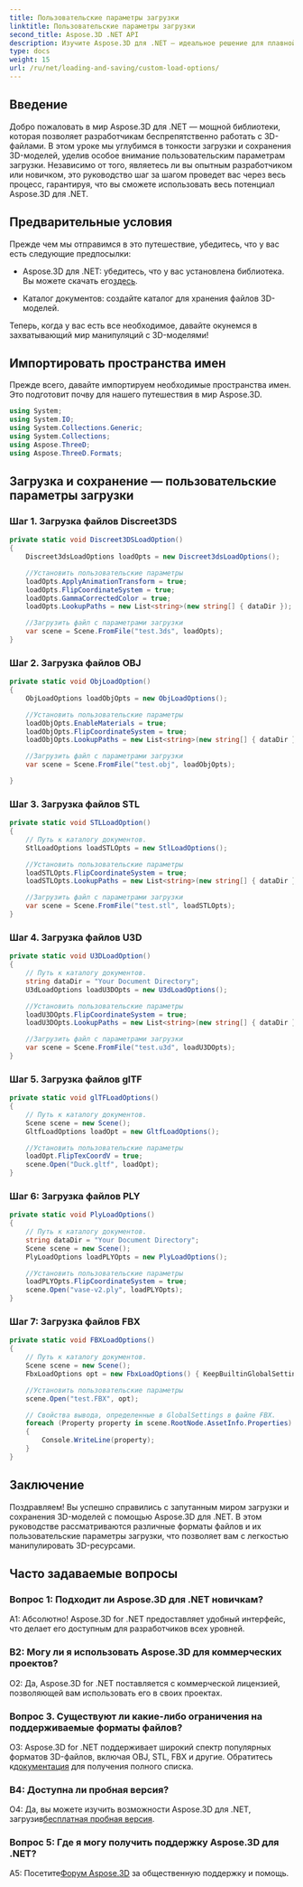 ```yaml
---
title: Пользовательские параметры загрузки
linktitle: Пользовательские параметры загрузки
second_title: Aspose.3D .NET API
description: Изучите Aspose.3D для .NET — идеальное решение для плавной загрузки и сохранения 3D-моделей.
type: docs
weight: 15
url: /ru/net/loading-and-saving/custom-load-options/
---
```

## Введение

Добро пожаловать в мир Aspose.3D для .NET — мощной библиотеки, которая позволяет разработчикам беспрепятственно работать с 3D-файлами. В этом уроке мы углубимся в тонкости загрузки и сохранения 3D-моделей, уделив особое внимание пользовательским параметрам загрузки. Независимо от того, являетесь ли вы опытным разработчиком или новичком, это руководство шаг за шагом проведет вас через весь процесс, гарантируя, что вы сможете использовать весь потенциал Aspose.3D для .NET.

## Предварительные условия

Прежде чем мы отправимся в это путешествие, убедитесь, что у вас есть следующие предпосылки:

-  Aspose.3D для .NET: убедитесь, что у вас установлена библиотека. Вы можете скачать его[здесь](https://releases.aspose.com/3d/net/).

- Каталог документов: создайте каталог для хранения файлов 3D-моделей.

Теперь, когда у вас есть все необходимое, давайте окунемся в захватывающий мир манипуляций с 3D-моделями!

## Импортировать пространства имен

Прежде всего, давайте импортируем необходимые пространства имен. Это подготовит почву для нашего путешествия в мир Aspose.3D.

```csharp
using System;
using System.IO;
using System.Collections.Generic;
using System.Collections;
using Aspose.ThreeD;
using Aspose.ThreeD.Formats;
```

## Загрузка и сохранение — пользовательские параметры загрузки

### Шаг 1. Загрузка файлов Discreet3DS

```csharp
private static void Discreet3DSLoadOption()
{
    Discreet3dsLoadOptions loadOpts = new Discreet3dsLoadOptions();

    //Установить пользовательские параметры
    loadOpts.ApplyAnimationTransform = true;
    loadOpts.FlipCoordinateSystem = true;
    loadOpts.GammaCorrectedColor = true;
    loadOpts.LookupPaths = new List<string>(new string[] { dataDir });

    //Загрузить файл с параметрами загрузки
    var scene = Scene.FromFile("test.3ds", loadOpts);
}
```

### Шаг 2. Загрузка файлов OBJ

```csharp
private static void ObjLoadOption()
{
    ObjLoadOptions loadObjOpts = new ObjLoadOptions();

    //Установить пользовательские параметры
    loadObjOpts.EnableMaterials = true;
    loadObjOpts.FlipCoordinateSystem = true;
    loadObjOpts.LookupPaths = new List<string>(new string[] { dataDir });

    //Загрузить файл с параметрами загрузки
    var scene = Scene.FromFile("test.obj", loadObjOpts);

}
```

### Шаг 3. Загрузка файлов STL

```csharp
private static void STLLoadOption()
{
    // Путь к каталогу документов.
    StlLoadOptions loadSTLOpts = new StlLoadOptions();

    //Установить пользовательские параметры
    loadSTLOpts.FlipCoordinateSystem = true;
    loadSTLOpts.LookupPaths = new List<string>(new string[] { dataDir });

    //Загрузить файл с параметрами загрузки
    var scene = Scene.FromFile("test.stl", loadSTLOpts);
}
```

### Шаг 4. Загрузка файлов U3D

```csharp
private static void U3DLoadOption()
{
    // Путь к каталогу документов.
    string dataDir = "Your Document Directory";
    U3dLoadOptions loadU3DOpts = new U3dLoadOptions();

    //Установить пользовательские параметры
    loadU3DOpts.FlipCoordinateSystem = true;
    loadU3DOpts.LookupPaths = new List<string>(new string[] { dataDir });

    //Загрузить файл с параметрами загрузки
    var scene = Scene.FromFile("test.u3d", loadU3DOpts);
}
```

### Шаг 5. Загрузка файлов glTF

```csharp
private static void glTFLoadOptions()
{
    // Путь к каталогу документов.
    Scene scene = new Scene();
    GltfLoadOptions loadOpt = new GltfLoadOptions();

    //Установить пользовательские параметры
    loadOpt.FlipTexCoordV = true;
    scene.Open("Duck.gltf", loadOpt);
}
```

### Шаг 6: Загрузка файлов PLY

```csharp
private static void PlyLoadOptions()
{
    // Путь к каталогу документов.
    string dataDir = "Your Document Directory";
    Scene scene = new Scene();
    PlyLoadOptions loadPLYOpts = new PlyLoadOptions();

    //Установить пользовательские параметры
    loadPLYOpts.FlipCoordinateSystem = true;
    scene.Open("vase-v2.ply", loadPLYOpts);
}
```

### Шаг 7: Загрузка файлов FBX

```csharp
private static void FBXLoadOptions()
{
    // Путь к каталогу документов.
    Scene scene = new Scene();
    FbxLoadOptions opt = new FbxLoadOptions() { KeepBuiltinGlobalSettings = true };

    //Установить пользовательские параметры
    scene.Open("test.FBX", opt);

    // Свойства вывода, определенные в GlobalSettings в файле FBX.
    foreach (Property property in scene.RootNode.AssetInfo.Properties)
    {
        Console.WriteLine(property);
    }
}
```

## Заключение

Поздравляем! Вы успешно справились с запутанным миром загрузки и сохранения 3D-моделей с помощью Aspose.3D для .NET. В этом руководстве рассматриваются различные форматы файлов и их пользовательские параметры загрузки, что позволяет вам с легкостью манипулировать 3D-ресурсами.

## Часто задаваемые вопросы

### Вопрос 1: Подходит ли Aspose.3D для .NET новичкам?

А1: Абсолютно! Aspose.3D for .NET предоставляет удобный интерфейс, что делает его доступным для разработчиков всех уровней.

### В2: Могу ли я использовать Aspose.3D для коммерческих проектов?

О2: Да, Aspose.3D for .NET поставляется с коммерческой лицензией, позволяющей вам использовать его в своих проектах.

### Вопрос 3. Существуют ли какие-либо ограничения на поддерживаемые форматы файлов?

 О3: Aspose.3D for .NET поддерживает широкий спектр популярных форматов 3D-файлов, включая OBJ, STL, FBX и другие. Обратитесь к[документация](https://reference.aspose.com/3d/net/) для получения полного списка.

### В4: Доступна ли пробная версия?

О4: Да, вы можете изучить возможности Aspose.3D для .NET, загрузив[бесплатная пробная версия](https://releases.aspose.com/).

### Вопрос 5: Где я могу получить поддержку Aspose.3D для .NET?

 A5: Посетите[Форум Aspose.3D](https://forum.aspose.com/c/3d/18) за общественную поддержку и помощь.